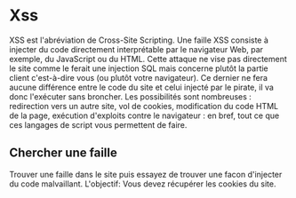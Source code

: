 # Xss
XSS est l'abréviation de Cross-Site Scripting. 
Une faille XSS consiste à injecter du code directement interprétable par le navigateur Web, 
par exemple, du JavaScript ou du HTML. 
Cette attaque ne vise pas directement le site comme le ferait une injection SQL mais concerne plutôt la partie client c'est-à-dire vous (ou plutôt votre navigateur). 
Ce dernier ne fera aucune différence entre le code du site et celui injecté par le pirate, il va donc l'exécuter sans broncher. 
Les possibilités sont nombreuses : redirection vers un autre site, vol de cookies, 
modification du code HTML de la page, exécution d'exploits contre le navigateur : en bref, tout ce que ces langages de script vous permettent de faire.

## Chercher une faille
Trouver une faille dans le site puis essayez de trouver une facon d'injecter du code malvaillant.
L'objectif: 
Vous devez récupérer les cookies du site.
